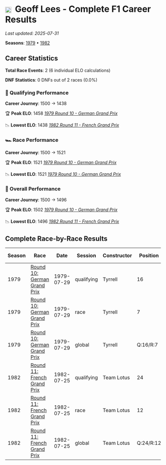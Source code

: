 # <img src="https://upload.wikimedia.org/wikipedia/commons/thumb/8/83/Flag_of_the_United_Kingdom_%283-5%29.svg/512px-Flag_of_the_United_Kingdom_%283-5%29.svg.png?20250726143817" alt="United Kingdom" width="20" height="auto" style="vertical-align: middle; margin-right: 5px;" onerror="this.outerHTML='🇬🇧'; this.style.marginRight='5px';"/> Geoff Lees - Complete F1 Career Results

*Last updated: 2025-07-31*

**Seasons**: [1979](../seasons/1979-season-report) • [1982](../seasons/1982-season-report)

## Career Statistics

**Total Race Events**: 2 (6 individual ELO calculations)

**DNF Statistics**: 0 DNFs out of 2 races (0.0%)

### 🏁 Qualifying Performance
**Career Journey**: 1500 → 1438

🏆 **Peak ELO**: 1458
   *[1979 Round 10 - German Grand Prix](../seasons/1979-season-report#round-10-german-grand-prix)*

📉 **Lowest ELO**: 1438
   *[1982 Round 11 - French Grand Prix](../seasons/1982-season-report#round-11-french-grand-prix)*

### 🏎️ Race Performance
**Career Journey**: 1500 → 1521

🏆 **Peak ELO**: 1521
   *[1979 Round 10 - German Grand Prix](../seasons/1979-season-report#round-10-german-grand-prix)*

📉 **Lowest ELO**: 1521
   *[1979 Round 10 - German Grand Prix](../seasons/1979-season-report#round-10-german-grand-prix)*

### 🌟 Overall Performance
**Career Journey**: 1500 → 1496

🏆 **Peak ELO**: 1502
   *[1979 Round 10 - German Grand Prix](../seasons/1979-season-report#round-10-german-grand-prix)*

📉 **Lowest ELO**: 1496
   *[1982 Round 11 - French Grand Prix](../seasons/1982-season-report#round-11-french-grand-prix)*


## Complete Race-by-Race Results

| Season | Race | Date | Session | Constructor | Position | Starting ELO | ELO Change | Final ELO | Teammate |
|--------|------|------|---------|-------------|----------|--------------|------------|-----------|----------|
| 1979 | [Round 10: German Grand Prix](../seasons/1979-season-report#round-10-german-grand-prix) | 1979-07-29 | qualifying | Tyrrell | 16 | 1500 | -42 | 1458 | [<img src="https://upload.wikimedia.org/wikipedia/commons/c/c3/Flag_of_France.svg" alt="France" width="20" height="auto" style="vertical-align: middle; margin-right: 5px;" onerror="this.outerHTML='🇫🇷'; this.style.marginRight='5px';"/> Didier Pironi](didier-pironi) |
| 1979 | [Round 10: German Grand Prix](../seasons/1979-season-report#round-10-german-grand-prix) | 1979-07-29 | race | Tyrrell | 7 | 1500 | +21 | 1521 | [<img src="https://upload.wikimedia.org/wikipedia/commons/c/c3/Flag_of_France.svg" alt="France" width="20" height="auto" style="vertical-align: middle; margin-right: 5px;" onerror="this.outerHTML='🇫🇷'; this.style.marginRight='5px';"/> Didier Pironi](didier-pironi) |
| 1979 | [Round 10: German Grand Prix](../seasons/1979-season-report#round-10-german-grand-prix) | 1979-07-29 | global | Tyrrell | Q:16/R:7 | 1500 | +2 | 1502 | [<img src="https://upload.wikimedia.org/wikipedia/commons/c/c3/Flag_of_France.svg" alt="France" width="20" height="auto" style="vertical-align: middle; margin-right: 5px;" onerror="this.outerHTML='🇫🇷'; this.style.marginRight='5px';"/> Didier Pironi](didier-pironi) |
| 1982 | [Round 11: French Grand Prix](../seasons/1982-season-report#round-11-french-grand-prix) | 1982-07-25 | qualifying | Team Lotus | 24 | 1458 | -20 | 1438 | [<img src="https://upload.wikimedia.org/wikipedia/commons/0/03/Flag_of_Italy.svg" alt="Italy" width="20" height="auto" style="vertical-align: middle; margin-right: 5px;" onerror="this.outerHTML='🇮🇹'; this.style.marginRight='5px';"/> Elio de Angelis](elio-de-angelis) |
| 1982 | [Round 11: French Grand Prix](../seasons/1982-season-report#round-11-french-grand-prix) | 1982-07-25 | race | Team Lotus | 12 | 1521 | N/A | 1521 | [<img src="https://upload.wikimedia.org/wikipedia/commons/0/03/Flag_of_Italy.svg" alt="Italy" width="20" height="auto" style="vertical-align: middle; margin-right: 5px;" onerror="this.outerHTML='🇮🇹'; this.style.marginRight='5px';"/> Elio de Angelis](elio-de-angelis) |
| 1982 | [Round 11: French Grand Prix](../seasons/1982-season-report#round-11-french-grand-prix) | 1982-07-25 | global | Team Lotus | Q:24/R:12 | 1502 | -6 | 1496 | [<img src="https://upload.wikimedia.org/wikipedia/commons/0/03/Flag_of_Italy.svg" alt="Italy" width="20" height="auto" style="vertical-align: middle; margin-right: 5px;" onerror="this.outerHTML='🇮🇹'; this.style.marginRight='5px';"/> Elio de Angelis](elio-de-angelis) |
